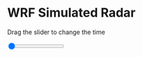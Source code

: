 <h1>WRF Simulated Radar</h1>
<p>Drag the slider to change the time</p>

<div class="slidecontainer">
<input oninput='setImage(this)' class="slider" type="range" min="0" max="7" value="0" step="1" />
<img id='img'/>
</div>

<script>
var img = document.getElementById('img');
var img_array = ['/assets/images/wrf/rf_wrfout_d01_2020-04-10_12:00:00.png',
'/assets/images/wrf/rf_wrfout_d01_2020-04-10_13:00:00.png',
'/assets/images/wrf/rf_wrfout_d01_2020-04-10_14:00:00.png',
'/assets/images/wrf/rf_wrfout_d01_2020-04-10_15:00:00.png',
'/assets/images/wrf/rf_wrfout_d01_2020-04-10_16:00:00.png',
'/assets/images/wrf/rf_wrfout_d01_2020-04-10_17:00:00.png',
'/assets/images/wrf/rf_wrfout_d01_2020-04-10_18:00:00.png',];
function setImage(obj)
{
        var value = obj.value;
        img.src = img_array[value];

}
</script>

